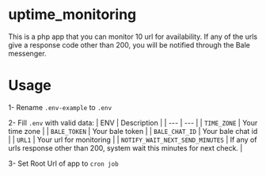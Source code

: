 # uptime_monitoring
This is a php app that you can monitor 10 url for availability. If any of the urls give a response code other than 200, you will be notified through the Bale messenger.

# Usage
1- Rename `.env-example` to `.env`

2- Fill `.env` with valid data:
| ENV | Description |
| --- | --- |
| `TIME_ZONE` | Your time zone |
| `BALE_TOKEN` | Your bale token |
| `BALE_CHAT_ID` | Your bale chat id |
| `URL1` | Your url for monitoring |
| `NOTIFY_WAIT_NEXT_SEND_MINUTES` | If any of urls response other than 200, system wait this minutes for next check. |    

3- Set Root Url of app to `cron job`
